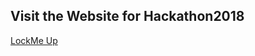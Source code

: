 <!DOCTYPE html>
<html lang="en">
<head>
</head>
    <body>
  <h2>Visit the Website for Hackathon2018</h2>
  
  <a href="https://kilieva.github.io/Hackathon2018/">LockMe Up</a>
 </body>
</html>
